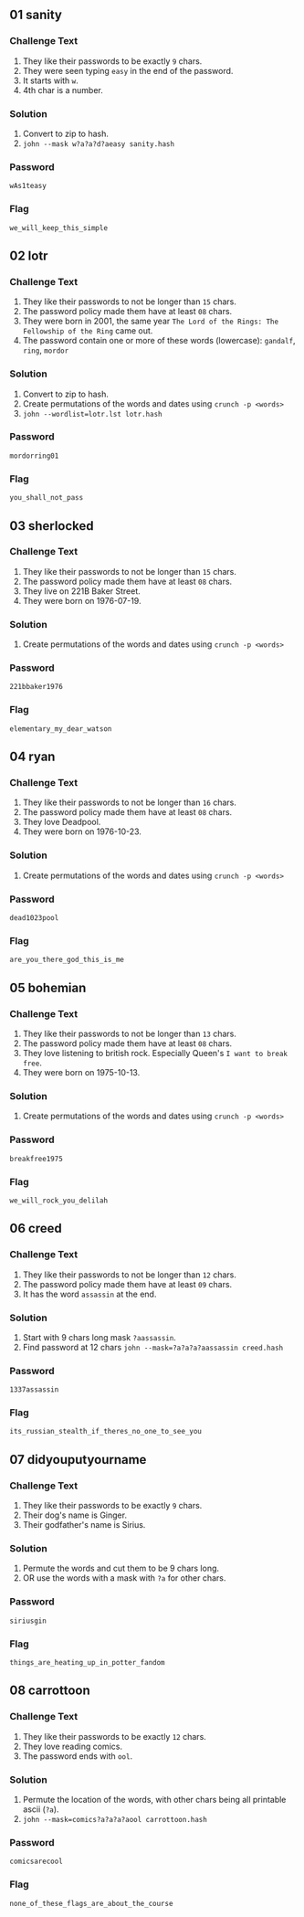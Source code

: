 ## 01 sanity
### Challenge Text
1. They like their passwords to be exactly `9` chars.
2. They were seen typing `easy` in the end of the password.
3. It starts with `w`.
4. 4th char is a number.

### Solution
1. Convert to zip to hash.
2. `john --mask w?a?a?d?aeasy sanity.hash`

### Password
`wAs1teasy`

### Flag
`we_will_keep_this_simple`

## 02 lotr
### Challenge Text
1. They like their passwords to not be longer than `15` chars.
2. The password policy made them have at least `08` chars.
3. They were born in 2001, the same year `The Lord of the Rings: The Fellowship of the Ring` came out.
4. The password contain one or more of these words (lowercase): `gandalf`, `ring`, `mordor`

### Solution
1. Convert to zip to hash.
2. Create permutations of the words and dates using `crunch -p <words>`
3. `john --wordlist=lotr.lst lotr.hash`

### Password
`mordorring01`

### Flag
`you_shall_not_pass`

## 03 sherlocked
### Challenge Text
1. They like their passwords to not be longer than `15` chars.
2. The password policy made them have at least `08` chars.
3. They live on 221B Baker Street.
4. They were born on 1976-07-19.

### Solution
1. Create permutations of the words and dates using `crunch -p <words>`

### Password
`221bbaker1976`

### Flag
`elementary_my_dear_watson`

## 04 ryan
### Challenge Text
1. They like their passwords to not be longer than `16` chars.
2. The password policy made them have at least `08` chars.
3. They love Deadpool.
4. They were born on 1976-10-23.

### Solution
1. Create permutations of the words and dates using `crunch -p <words>`

### Password
`dead1023pool`

### Flag
`are_you_there_god_this_is_me`

## 05 bohemian
### Challenge Text
1. They like their passwords to not be longer than `13` chars.
2. The password policy made them have at least `08` chars.
3. They love listening to british rock. Especially Queen's `I want to break free`.
4. They were born on 1975-10-13.

### Solution
1. Create permutations of the words and dates using `crunch -p <words>`

### Password
`breakfree1975`

### Flag
`we_will_rock_you_delilah`

## 06 creed
### Challenge Text
1. They like their passwords to not be longer than `12` chars.
2. The password policy made them have at least `09` chars.
3. It has the word `assassin` at the end.

### Solution

1. Start with 9 chars long mask `?aassassin`.
2. Find password at 12 chars `john --mask=?a?a?a?aassassin creed.hash`

### Password
`1337assassin`

### Flag
`its_russian_stealth_if_theres_no_one_to_see_you`

## 07 didyouputyourname
### Challenge Text
1. They like their passwords to be exactly `9` chars.
2. Their dog's name is Ginger.
3. Their godfather's name is Sirius.

### Solution
1. Permute the words and cut them to be 9 chars long.
2. OR use the words with a mask with `?a` for other chars.

### Password
`siriusgin`

### Flag
`things_are_heating_up_in_potter_fandom`

## 08 carrottoon
### Challenge Text
1. They like their passwords to be exactly `12` chars.
2. They love reading comics.
3. The password ends with `ool`.

### Solution
1. Permute the location of the words, with other chars being all printable ascii (`?a`).
2. `john --mask=comics?a?a?a?aool carrottoon.hash`

### Password
`comicsarecool`

### Flag
`none_of_these_flags_are_about_the_course`
